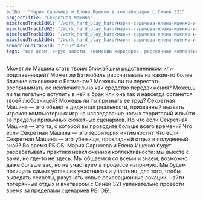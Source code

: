 ```yaml
---
author: "Мария Сарычева и Елена Ищенко в коллаборации с Синей 321"
projectTitle: "Секретная Машина"
mixcloudTrackId01: "/work_hard_play_hard/мария-сарычева-елена-ищенко-и-синяя-321-секретная-машина-настя-вепрева/"
mixcloudTrackId02: "/work_hard_play_hard/мария-сарычева-елена-ищенко-и-синяя-321-секретная-машина-ульяна-быченкова-и-жанна-долгова/"
mixcloudTrackId03: "/work_hard_play_hard/мария-сарычева-елена-ищенко-и-синяя-321-секретная-машина-саша-зубрицкая-1/"
mixcloudTrackId04: "/work_hard_play_hard/мария-сарычева-елена-ищенко-и-синяя-321-секретная-машина-саша-зубрицкая-2/"
soundcloudTrackId: "755525485"
tags: "все всем, вирус заботы, аномалии коридоров, рассеянная коллективность, джой ускорение, практики самих себя, спонтанная низовая альтернатива"
---
```

Может ли Машина стать твоим ближайшим родственником или родственницей? Может ли Бэтмобиль рассчитывать на какие-то более близкие отношения с Бэтмэном? Можешь ли ты перестать воспринимать ее исключительно как средство передвижения? Можешь ли ты легально  вступить в ней в брак или она так и навсегда останется твоей любовницей? Можешь ли ты признать ее труд?
Секретная Машина — это объект в диджитал реальности, призванный вызвать игроков компьютерных игр на исследование новых территорий и выйти за пределы привычных сюжетных сценариев. Но что если Секретная Машина — это та, с которой вы проводите больше всего времени? Что если Секретная Машина — это территория интимности? Что если Секретная Машина —  это убежище, прохладный отдых в полуденный зной?  Во время РБ!ОБ! Мария Сарычева и Елена Ищенко будут разрабатывать практики невключенной коллективности: мы вместе с вами, но где-то не здесь. Мы общаемся со всеми и знаем, возможно, даже больше вас, но не участвуем в процессе напрямую. Мы будем похищать самых уставших участников и участниц, для того, чтобы выведать секреты, разузнать новые рекреационные локации, найти потерянный отдых и вчетвером с Синей 321 увлекательно провести время за пределами сценариев РБ! ОБ!.
